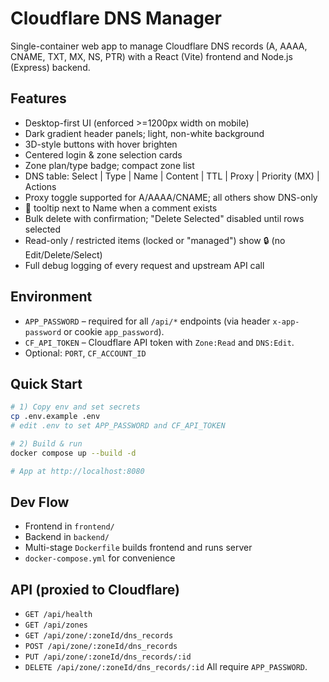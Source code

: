 # Cloudflare DNS Manager

Single-container web app to manage Cloudflare DNS records (A, AAAA, CNAME, TXT, MX, NS, PTR) with a React (Vite) frontend and Node.js (Express) backend.

## Features
- Desktop-first UI (enforced >=1200px width on mobile)
- Dark gradient header panels; light, non-white background
- 3D-style buttons with hover brighten
- Centered login & zone selection cards
- Zone plan/type badge; compact zone list
- DNS table: Select | Type | Name | Content | TTL | Proxy | Priority (MX) | Actions
- Proxy toggle supported for A/AAAA/CNAME; all others show DNS-only
- 📜 tooltip next to Name when a comment exists
- Bulk delete with confirmation; "Delete Selected" disabled until rows selected
- Read-only / restricted items (locked or "managed") show 🔒 (no Edit/Delete/Select)
- Full debug logging of every request and upstream API call

## Environment
- `APP_PASSWORD` – required for all `/api/*` endpoints (via header `x-app-password` or cookie `app_password`).
- `CF_API_TOKEN` – Cloudflare API token with `Zone:Read` and `DNS:Edit`.
- Optional: `PORT`, `CF_ACCOUNT_ID`

## Quick Start

```bash
# 1) Copy env and set secrets
cp .env.example .env
# edit .env to set APP_PASSWORD and CF_API_TOKEN

# 2) Build & run
docker compose up --build -d

# App at http://localhost:8080
```

## Dev Flow
- Frontend in `frontend/`
- Backend in `backend/`
- Multi-stage `Dockerfile` builds frontend and runs server
- `docker-compose.yml` for convenience

## API (proxied to Cloudflare)
- `GET /api/health`
- `GET /api/zones`
- `GET /api/zone/:zoneId/dns_records`
- `POST /api/zone/:zoneId/dns_records`
- `PUT /api/zone/:zoneId/dns_records/:id`
- `DELETE /api/zone/:zoneId/dns_records/:id`
All require `APP_PASSWORD`.
